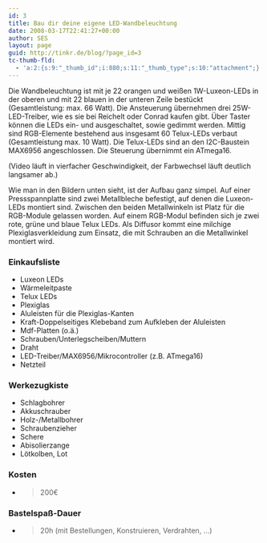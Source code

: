 ```yaml
---
id: 3
title: Bau dir deine eigene LED-Wandbeleuchtung
date: 2008-03-17T22:41:27+00:00
author: SES
layout: page
guid: http://tinkr.de/blog/?page_id=3
tc-thumb-fld:
  - 'a:2:{s:9:"_thumb_id";i:880;s:11:"_thumb_type";s:10:"attachment";}'
---
```

Die Wandbeleuchtung ist mit je 22 orangen und weißen 1W-Luxeon-LEDs in der oberen und mit 22 blauen in der unteren Zeile bestückt
(Gesamtleistung: max. 66 Watt). Die Ansteuerung übernehmen drei 25W-LED-Treiber, wie es sie bei Reichelt oder Conrad kaufen gibt.
Über Taster können die LEDs ein- und ausgeschaltet, sowie gedimmt werden.
Mittig sind RGB-Elemente bestehend aus insgesamt 60 Telux-LEDs verbaut (Gesamtleistung max. 10 Watt). Die Telux-LEDs sind an den
I2C-Baustein MAX6956 angeschlossen. Die Steuerung übernimmt ein ATmega16.

(Video läuft in vierfacher Geschwindigkeit, der Farbwechsel läuft deutlich langsamer ab.)


Wie man in den Bildern unten sieht, ist der Aufbau ganz simpel. Auf einer Pressspannplatte sind zwei Metallbleche befestigt, auf denen die Luxeon-LEDs montiert sind.
Zwischen den beiden Metallwinkeln ist Platz für die RGB-Module gelassen worden. Auf einem RGB-Modul befinden sich je zwei rote, grüne und blaue Telux LEDs.
Als Diffusor kommt eine milchige Plexiglasverkleidung zum Einsatz, die mit Schrauben an die Metallwinkel montiert wird.

### Einkaufsliste

  * Luxeon LEDs
  * Wärmeleitpaste
  * Telux LEDs
  * Plexiglas
  * Aluleisten für die Plexiglas-Kanten
  * Kraft-Doppelseitiges Klebeband zum Aufkleben der Aluleisten
  * Mdf-Platten (o.ä.)
  * Schrauben/Unterlegscheiben/Muttern
  * Draht
  * LED-Treiber/MAX6956/Mikrocontroller (z.B. ATmega16)
  * Netzteil

### Werkezugkiste

  * Schlagbohrer
  * Akkuschrauber
  * Holz-/Metallbohrer
  * Schraubenzieher
  * Schere
  * Abisolierzange
  * Lötkolben, Lot

### Kosten

  * >200€

### Bastelspaß-Dauer

  * >20h (mit Bestellungen, Konstruieren, Verdrahten, &#8230;)

<div id='gallery-6' class='gallery galleryid-3 gallery-columns-3 gallery-size-thumbnail'>
  <dl class='gallery-item'>
    <dt class='gallery-icon landscape'>
      <a href='http://tinkr.de/led_wandbeleuchtung/rgb_module/'><img   src="http://tinkrde.test.mug.im/wp-content/uploads/sites/7/2008/03/RGB_Module-150x150.jpg"  alt="" loading="lazy" /></a>
    </dt>
  </dl>

  <dl class='gallery-item'>
    <dt class='gallery-icon landscape'>
      <a href='http://tinkr.de/led_wandbeleuchtung/rgb_module_1/'><img   src="http://tinkrde.test.mug.im/wp-content/uploads/sites/7/2008/03/RGB_Module_1-150x150.jpg"  alt="" loading="lazy" /></a>
    </dt>
  </dl>

  <dl class='gallery-item'>
    <dt class='gallery-icon landscape'>
      <a href='http://tinkr.de/led_wandbeleuchtung/rgb_module_2/'><img   src="http://tinkrde.test.mug.im/wp-content/uploads/sites/7/2008/03/RGB_Module_2-150x150.jpg"  alt="" loading="lazy" /></a>
    </dt>
  </dl>

  <br style="clear: both" />

  <dl class='gallery-item'>
    <dt class='gallery-icon landscape'>
      <a href='http://tinkr.de/led_wandbeleuchtung/wandbeleuchtung_ohne_verkleidung/'><img   src="http://tinkrde.test.mug.im/wp-content/uploads/sites/7/2008/03/Wandbeleuchtung_ohne_Verkleidung-150x150.jpg"  alt="" loading="lazy" /></a>
    </dt>
  </dl>

  <dl class='gallery-item'>
    <dt class='gallery-icon landscape'>
      <a href='http://tinkr.de/led_wandbeleuchtung/wandbeleuchtung_ohne_verkleidung_1/'><img   src="http://tinkrde.test.mug.im/wp-content/uploads/sites/7/2008/03/Wandbeleuchtung_ohne_Verkleidung_1-150x150.jpg"  alt="" loading="lazy" /></a>
    </dt>
  </dl>

  <dl class='gallery-item'>
    <dt class='gallery-icon landscape'>
      <a href='http://tinkr.de/led_wandbeleuchtung/wandbeleuchtung_ohne_verkleidung_2/'><img   src="http://tinkrde.test.mug.im/wp-content/uploads/sites/7/2008/03/Wandbeleuchtung_ohne_Verkleidung_2-150x150.jpg"  alt="" loading="lazy" /></a>
    </dt>
  </dl>

  <br style="clear: both" />

  <dl class='gallery-item'>
    <dt class='gallery-icon landscape'>
      <a href='http://tinkr.de/led_wandbeleuchtung/wandbeleuchtung_ohne_verkleidung_3/'><img   src="http://tinkrde.test.mug.im/wp-content/uploads/sites/7/2008/03/Wandbeleuchtung_ohne_Verkleidung_3-150x150.jpg"  alt="" loading="lazy" /></a>
    </dt>
  </dl>

  <dl class='gallery-item'>
    <dt class='gallery-icon landscape'>
      <a href='http://tinkr.de/led_wandbeleuchtung/wandbeleuchtung_ohne_verkleidung_4/'><img   src="http://tinkrde.test.mug.im/wp-content/uploads/sites/7/2008/03/Wandbeleuchtung_ohne_Verkleidung_4-150x150.jpg"  alt="" loading="lazy" /></a>
    </dt>
  </dl>

  <br style='clear: both' />
</div>
